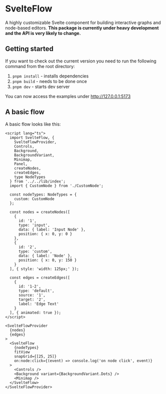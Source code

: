 # SvelteFlow

A highly customizable Svelte component for building interactive graphs and node-based editors. **This package is currently under heavy development and the API is very likely to change.**

## Getting started

If you want to check out the current version you need to run the following command from the root directory:

1. `pnpm install` - installs dependencies
2. `pnpm build` - needs to be done once
3. `pnpm dev` - starts dev server

You can now access the examples under http://127.0.0.1:5173

## A basic flow 

A basic flow looks like this:

```svelte
<script lang="ts">
  import SvelteFlow, {
    SvelteFlowProvider,
    Controls,
    Background,
    BackgroundVariant,
    Minimap,
    Panel,
    createNodes,
    createEdges,
    type NodeTypes
  } from '../../lib/index';
  import { CustomNode } from './CustomNode';

  const nodeTypes: NodeTypes = {
    custom: CustomNode
  };
  
  const nodes = createNodes([
    {
      id: '1',
      type: 'input',
      data: { label: 'Input Node' },
      position: { x: 0, y: 0 }
    },
    {
      id: '2',
      type: 'custom',
      data: { label: 'Node' },
      position: { x: 0, y: 150 }
    }
  ], { style: 'width: 125px;' });

  const edges = createEdges([
    {
      id: '1-2',
      type: 'default',
      source: '1',
      target: '2',
      label: 'Edge Text'
    }
  ], { animated: true });
</script>

<SvelteFlowProvider
  {nodes}
  {edges}
>
  <SvelteFlow
    {nodeTypes}
    fitView
    snapGrid={[25, 25]}
    on:node:click={(event) => console.log('on node click', event)}
  >
    <Controls />
    <Background variant={BackgroundVariant.Dots} />
    <Minimap />
  </SvelteFlow>
</SvelteFlowProvider>
```
